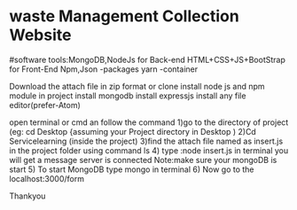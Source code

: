 # waste Management Collection Website
#software tools:MongoDB,NodeJs for Back-end 
               HTML+CSS+JS+BootStrap for Front-End
               Npm,Json -packages
               yarn -container
               
Download the attach file in zip format or clone 
install node js and npm module in project
install mongodb
install expressjs
install any file editor(prefer-Atom)

open terminal or cmd an follow the command
  1)go to the directory of project (eg: cd Desktop  {assuming your Project directory in Desktop )
  2)Cd Servicelearning (inside the project)
  3)find the attach file named as insert.js in the project folder using command ls
  4) type :node insert.js in terminal
     you will get a message server is connected
Note:make sure your mongoDB is start
 5) To start MongoDB type mongo in terminal
 6) Now go to the localhost:3000/form 
 
 
 Thankyou 
     
     
     

